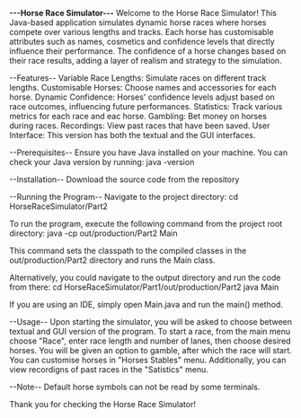 **---Horse Race Simulator---**
Welcome to the Horse Race Simulator! This Java-based application simulates dynamic horse races where horses compete over various lengths and tracks. Each horse has customisable attributes such as names, cosmetics and confidence levels that directly influence their performance. The confidence of a horse changes based on their race results, adding a layer of realism and strategy to the simulation.

--Features--
Variable Race Lengths: Simulate races on different track lengths.
Customisable Horses: Choose names and accessories for each horse.
Dynamic Confidence: Horses' confidence levels adjust based on race outcomes, influencing future performances.
Statistics: Track various metrics for each race and eac horse.
Gambling: Bet money on horses during races.
Recordings: View past races that have been saved.
User Interface: This version has both the textual and the GUI interfaces.

--Prerequisites--
Ensure you have Java installed on your machine. You can check your Java version by running:
java -version

--Installation--
Download the source code from the repository

--Running the Program--
Navigate to the project directory:
cd HorseRaceSimulator/Part2

To run the program, execute the following command from the project root directory:
java -cp out/production/Part2 Main

This command sets the classpath to the compiled classes in the out/production/Part2 directory and runs the Main class.

Alternatively, you could navigate to the output directory and run the code from there:
cd HorseRaceSimulator/Part1/out/production/Part2
java Main

If you are using an IDE, simply open Main.java and run the main() method.

--Usage--
Upon starting the simulator, you will be asked to choose between textual and GUI version of the program. To start a race, from the main menu choose "Race", enter race length and number of lanes, then choose desired horses. You will be given an option to gamble, after which the race will start. You can customise horses in "Horses Stables" menu. Additionally, you can view recordigns of past races in the "Satistics" menu.

--Note--
Default horse symbols can not be read by some terminals.




Thank you for checking the Horse Race Simulator!
